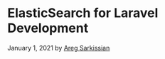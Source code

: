 # ElasticSearch for Laravel Development

January 1, 2021 by [Areg Sarkissian](https://aregsar.com/about)
